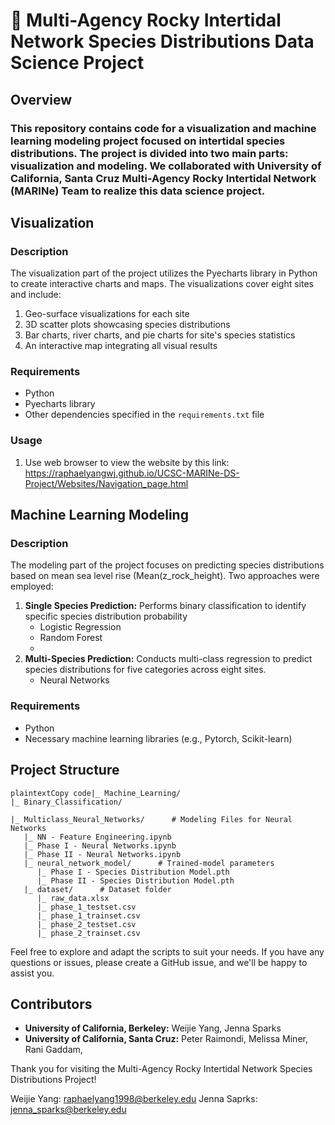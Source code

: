 # 🌊 Multi-Agency Rocky Intertidal Network Species Distributions Data Science Project

## Overview

### This repository contains code for a visualization and machine learning modeling project focused on intertidal species distributions. The project is divided into two main parts: visualization and modeling. We collaborated with University of California, Santa Cruz Multi-Agency Rocky Intertidal Network (MARINe) Team to realize this data science project.

## Visualization

### Description

The visualization part of the project utilizes the Pyecharts library in Python to create interactive charts and maps. The visualizations cover eight sites and include:

1. Geo-surface visualizations for each site
2. 3D scatter plots showcasing species distributions
3. Bar charts, river charts, and pie charts for site's species statistics
4. An interactive map integrating all visual results

### Requirements

- Python
- Pyecharts library
- Other dependencies specified in the `requirements.txt` file

### Usage

1. Use web browser to view the website by this link: https://raphaelyangwj.github.io/UCSC-MARINe-DS-Project/Websites/Navigation_page.html

## Machine Learning Modeling

### Description

The modeling part of the project focuses on predicting species distributions based on mean sea level rise (Mean(z_rock_height). Two approaches were employed:

1. **Single Species Prediction:**
Performs binary classification to identify specific species distribution probability
   - Logistic Regression
   - Random Forest
   - 
2. **Multi-Species Prediction:**
Conducts multi-class regression to predict species distributions for five categories across eight sites.
   - Neural Networks

### Requirements

- Python
- Necessary machine learning libraries (e.g., Pytorch, Scikit-learn)

## Project Structure

```
plaintextCopy code|_ Machine_Learning/
|_ Binary_Classification/

|_ Multiclass_Neural_Networks/      # Modeling Files for Neural Networks
   |_ NN - Feature Engineering.ipynb
   |_ Phase I - Neural Networks.ipynb
   |_ Phase II - Neural Networks.ipynb
   |_ neural_network_model/      # Trained-model parameters
      |_ Phase I - Species Distribution Model.pth
      |_ Phase II - Species Distribution Model.pth
   |_ dataset/      # Dataset folder
      |_ raw_data.xlsx
      |_ phase_1_testset.csv
      |_ phase_1_trainset.csv
      |_ phase_2_testset.csv
      |_ phase_2_trainset.csv
```

Feel free to explore and adapt the scripts to suit your needs. If you have any questions or issues, please create a GitHub issue, and we'll be happy to assist you.

## Contributors

- **University of California, Berkeley:** Weijie Yang, Jenna Sparks
- **University of California, Santa Cruz:** Peter Raimondi, Melissa Miner, Rani Gaddam, 

Thank you for visiting the Multi-Agency Rocky Intertidal Network Species Distributions Project!

Weijie Yang: raphaelyang1998@berkeley.edu
Jenna Saprks: jenna_sparks@berkeley.edu
